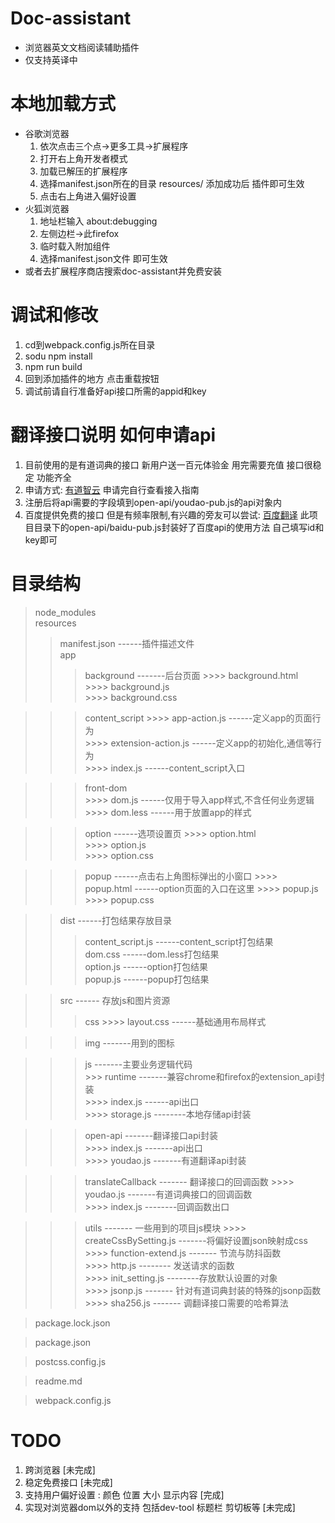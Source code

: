 # Doc-assistant
 + 浏览器英文文档阅读辅助插件
 + 仅支持英译中
# 本地加载方式
 + 谷歌浏览器  
   1. 依次点击三个点->更多工具->扩展程序
   2. 打开右上角开发者模式
   3. 加载已解压的扩展程序
   4. 选择manifest.json所在的目录 resources/  添加成功后 插件即可生效
   5. 点击右上角进入偏好设置
 + 火狐浏览器  
   1. 地址栏输入 about:debugging
   2. 左侧边栏->此firefox
   3. 临时载入附加组件
   4. 选择manifest.json文件  即可生效
 + 或者去扩展程序商店搜索doc-assistant并免费安装
# 调试和修改
 1. cd到webpack.config.js所在目录
 2. sodu npm install 
 3. npm run build
 4. 回到添加插件的地方  点击重载按钮
 5. 调试前请自行准备好api接口所需的appid和key 
# 翻译接口说明 如何申请api
 1. 目前使用的是有道词典的接口  新用户送一百元体验金  用完需要充值  接口很稳定  功能齐全
 2. 申请方式: [有道智云](https://ai.youdao.com/index.s) 申请完自行查看接入指南
 3. 注册后将api需要的字段填到open-api/youdao-pub.js的api对象内
 4. 百度提供免费的接口 但是有频率限制,有兴趣的旁友可以尝试: [百度翻译](https://api.fanyi.baidu.com/api/trans/product/index)  此项目目录下的open-api/baidu-pub.js封装好了百度api的使用方法 自己填写id和key即可 

# 目录结构
 > node_modules  
 > resources  
  >> manifest.json  ------插件描述文件  
  >> app  
   >>> background  -------后台页面
    >>>> background.html  
    >>>> background.js  
    >>>> background.css  

   >>> content_script 
    >>>> app-action.js ------定义app的页面行为  
    >>>> extension-action.js  ------定义app的初始化,通信等行为  
    >>>> index.js ------content_script入口  

   >>> front-dom  
    >>>> dom.js  ------仅用于导入app样式,不含任何业务逻辑
    >>>> dom.less ------用于放置app的样式

   >>> option ------选项设置页
    >>>> option.html  
    >>>> option.js  
    >>>> option.css

   >>> popup ------点击右上角图标弹出的小窗口
    >>>> popup.html  ------option页面的入口在这里
    >>>> popup.js  
    >>>> popup.css

  >> dist ------打包结果存放目录
   >>> content_script.js ------content_script打包结果  
   >>> dom.css  ------dom.less打包结果  
   >>> option.js ------option打包结果  
   >>> popup.js ------popup打包结果 

  >> src  ------ 存放js和图片资源
   >>> css 
    >>>> layout.css ------基础通用布局样式  

   >>> img  -------用到的图标  

   >>> js -------主要业务逻辑代码  
    >>> runtime  -------兼容chrome和firefox的extension_api封装  
     >>>> index.js  ------api出口  
     >>>> storage.js  --------本地存储api封装

   >>> open-api -------翻译接口api封装  
     >>>> index.js  -------api出口  
     >>>> youdao.js    -------有道翻译api封装  

   >>> translateCallback   ------- 翻译接口的回调函数
    >>>> youdao.js   -------有道词典接口的回调函数  
    >>>> index.js --------回调函数出口

   >>> utils  ------- 一些用到的项目js模块
    >>>> createCssBySetting.js  -------将偏好设置json映射成css  
    >>>> function-extend.js    ------- 节流与防抖函数  
    >>>> http.js   -------- 发送请求的函数  
    >>>> init_setting.js    --------存放默认设置的对象  
    >>>> jsonp.js    ------- 针对有道词典封装的特殊的jsonp函数    
    >>>> sha256.js   ------- 调翻译接口需要的哈希算法

 > package.lock.json

 > package.json

 > postcss.config.js

 > readme.md

 > webpack.config.js

# TODO
 1. 跨浏览器 [未完成]
 2. 稳定免费接口 [未完成]
 3. 支持用户偏好设置 : 颜色  位置  大小  显示内容 [完成]
 4. 实现对浏览器dom以外的支持  包括dev-tool 标题栏  剪切板等 [未完成]
